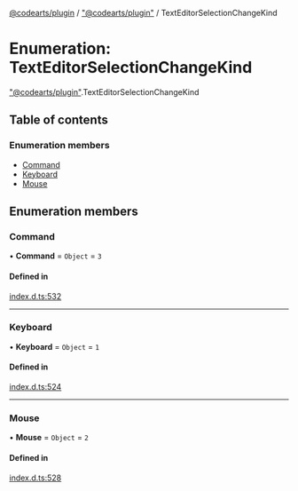 [@codearts/plugin](../README.md) / ["@codearts/plugin"](../modules/_codearts_plugin_.md) / TextEditorSelectionChangeKind

# Enumeration: TextEditorSelectionChangeKind

["@codearts/plugin"](../modules/_codearts_plugin_.md).TextEditorSelectionChangeKind

## Table of contents

### Enumeration members

- [Command](codearts_plugin_.TextEditorSelectionChangeKind.md#command)
- [Keyboard](codearts_plugin_.TextEditorSelectionChangeKind.md#keyboard)
- [Mouse](codearts_plugin_.TextEditorSelectionChangeKind.md#mouse)

## Enumeration members

### Command

• **Command** = `Object` = `3`

#### Defined in

[index.d.ts:532](https://github.com/huaweicloud/cloudide-plugin-api/blob/d4de966/index.d.ts#L532)

___

### Keyboard

• **Keyboard** = `Object` = `1`

#### Defined in

[index.d.ts:524](https://github.com/huaweicloud/cloudide-plugin-api/blob/d4de966/index.d.ts#L524)

___

### Mouse

• **Mouse** = `Object` = `2`

#### Defined in

[index.d.ts:528](https://github.com/huaweicloud/cloudide-plugin-api/blob/d4de966/index.d.ts#L528)
